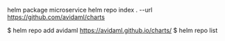 
helm package microservice
helm repo index . --url https://github.com/avidaml/charts

$ helm repo add avidaml https://avidaml.github.io/charts/
$ helm repo list